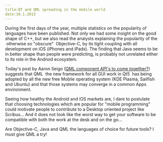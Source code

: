 ```yaml
---
title:QT and QML spreading in the mobile world
date:10.1.2013
---
```

During the first days of the year, multiple statistics on the popularity of languages have been published. Not only we had some insight on the good shape of C++, but we also read the analysts explaining the popularity of the ­ otherwise so "obscure" ­ Objective-C, by its tight coupling with all development on iOS (iPhones and iPads). The finding that Java seems to be in better shape than people were predicting, is probably not unrelated either to its role in the Android ecosystem.

Today's post by Aaron Seigo ([QML component API's to come together?](http://aseigo.blogspot.ch/2013/01/qml-component-apis-to-come-together.html)) suggests that QML ­ the new framework for all GUI work in Qt5 ­ has being adopted by all the new free Mobile operating system (KDE Plasma, Sailfish and Ubuntu) and that those systems may converge in a common Apps environment.

Seeing how healthy the Android and iOS markets are, I dare to postulate that choosing technologies which are popular for "mobile programming" could motivate people to contribute to a Desktop oriented project like Scribus... And it does not look like the worst way to get your software to be compatible with both the work at the desk and on the go...

Are Objective-C, Java and QML the languages of choice for future  tools? I must give QML a try!
